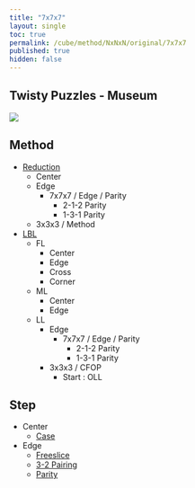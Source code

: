 ```yaml
---
title: "7x7x7"
layout: single
toc: true
permalink: /cube/method/NxNxN/original/7x7x7
published: true
hidden: false
---
```


<head>
  <base target="_self">
</head>



## Twisty Puzzles - Museum

<a href="https://twistypuzzles.com/app/museum/museum_showitem.php?pkey=1486">
  <img src="https://twistypuzzles.com/museum/large/01486-02.jpg">
</a>



## Method

- [Reduction](/cube/method/NxNxN/original/7x7x7/reduction)
  - Center
  - Edge
    - 7x7x7 / Edge / Parity
      - 2-1-2 Parity
      - 1-3-1 Parity
  - 3x3x3 / Method
- [LBL](/cube/method/NxNxN/original/7x7x7/lbl)
  - FL
    - Center
    - Edge
    - Cross
    - Corner
  - ML
    - Center
    - Edge
  - LL
    - Edge
      - 7x7x7 / Edge / Parity
        - 2-1-2 Parity
        - 1-3-1 Parity
    - 3x3x3 / CFOP
      - Start : OLL



## Step

- Center
  - [Case](/cube/method/NxNxN/original/7x7x7/center/case)
- Edge
  - [Freeslice](/cube/method/NxNxN/original/7x7x7/edge/freeslice)
  - [3-2 Pairing](/cube/method/NxNxN/original/7x7x7/edge/3-2_pairing)
  - [Parity](/cube/method/NxNxN/original/7x7x7/edge/parity)
